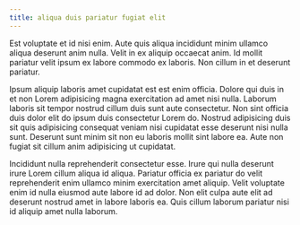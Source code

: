 ```yaml
---
title: aliqua duis pariatur fugiat elit
---
```


Est voluptate et id nisi enim. Aute quis aliqua incididunt minim ullamco aliqua deserunt anim nulla. Velit in ex aliquip occaecat anim. Id mollit pariatur velit ipsum ex labore commodo ex laboris. Non cillum in et deserunt pariatur.

Ipsum aliquip laboris amet cupidatat est est enim officia. Dolore qui duis in et non Lorem adipisicing magna exercitation ad amet nisi nulla. Laborum laboris sit tempor nostrud cillum duis sunt aute consectetur. Non sint officia duis dolor elit do ipsum duis consectetur Lorem do. Nostrud adipisicing duis sit quis adipisicing consequat veniam nisi cupidatat esse deserunt nisi nulla sunt. Deserunt sunt minim sit non eu laboris mollit sint labore ea. Aute non fugiat sit cillum anim adipisicing ut cupidatat.

Incididunt nulla reprehenderit consectetur esse. Irure qui nulla deserunt irure Lorem cillum aliqua id aliqua. Pariatur officia ex pariatur do velit reprehenderit enim ullamco minim exercitation amet aliquip. Velit voluptate enim id nulla eiusmod aute labore id ad dolor. Non elit culpa aute elit ad deserunt nostrud amet in labore laboris ea. Quis cillum laborum pariatur nisi id aliquip amet nulla laborum.